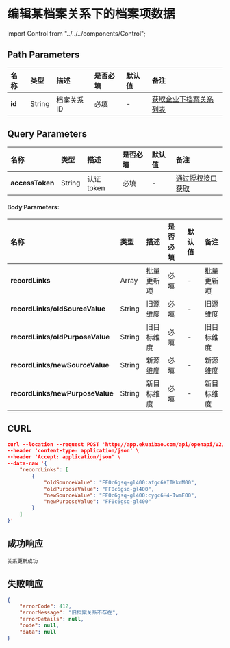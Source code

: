 # 编辑某档案关系下的档案项数据

import Control from "../../../components/Control";

<Control
method="POST"
url="/api/openapi/v2/recordLink/editSingle/$`id`"
/>

## Path Parameters

| 名称 | 类型 | 描述 | 是否必填 | 默认值 | 备注 |
| :--- | :--- | :--- | :--- |:--- | :--- |
| **id** | String | 档案关系ID | 必填 | - | [获取企业下档案关系列表](/docs/open-api/recordLink/get-dimension-relation) | 

## Query Parameters

| 名称 | 类型 | 描述 | 是否必填 | 默认值 | 备注 |
| :--- | :--- | :--- | :--- |:--- | :--- |
| **accessToken** | String | 认证token | 必填 | - | [通过授权接口获取](/docs/open-api/getting-started/auth) |

#### Body Parameters:

| 名称 | 类型 | 描述 | 是否必填 | 默认值 | 备注 |
| :--- | :--- | :--- | :--- |:--- | :--- |
| **recordLinks**                 | Array   | 批量更新项	| 必填  | - | 批量更新项 |
| **recordLinks/oldSourceValue**  | String  | 旧源维度	| 必填  | - | 旧源维度 |
| **recordLinks/oldPurposeValue** | String  | 旧目标维度	| 必填  | - | 旧目标维度 |
| **recordLinks/newSourceValue**  | String  | 新源维度	| 必填  | - | 新源维度 |
| **recordLinks/newPurposeValue** | String  | 新目标维度  | 必填  | - | 新目标维度 |

## CURL
```json
curl --location --request POST 'http://app.ekuaibao.com/api/openapi/v2/recordLink/editSingle/$3TIc6HKjTQio00?accessToken=BCoc8Rbufou000' \
--header 'content-type: application/json' \
--header 'Accept: application/json' \
--data-raw '{
    "recordLinks": [
        {
            "oldSourceValue": "FF0c6gsq-gl400:afgc6XITKkrM00",
            "oldPurposeValue": "FF0c6gsq-gl400",
            "newSourceValue": "FF0c6gsq-gl400:cygc6H4-IwmE00",
            "newPurposeValue": "FF0c6gsq-gl400"
        }
    ]
}'
```

## 成功响应
```text
关系更新成功
```

## 失败响应
```json
{
    "errorCode": 412,
    "errorMessage": "旧档案关系不存在",
    "errorDetails": null,
    "code": null,
    "data": null
}
```

